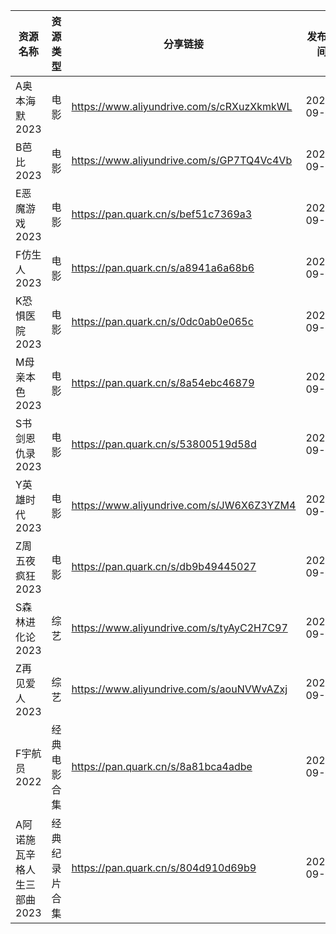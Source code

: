 | 资源名称             | 资源类型    | 分享链接                                      | 发布时间       |
| ---------------- | ------- | ----------------------------------------- | ---------- |
| A奥本海默2023        | 电影      | https://www.aliyundrive.com/s/cRXuzXkmkWL | 2023-09-04 |
| B芭比2023          | 电影      | https://www.aliyundrive.com/s/GP7TQ4Vc4Vb | 2023-09-04 |
| E恶魔游戏2023        | 电影      | https://pan.quark.cn/s/bef51c7369a3       | 2023-09-04 |
| F仿生人2023         | 电影      | https://pan.quark.cn/s/a8941a6a68b6       | 2023-09-04 |
| K恐惧医院2023        | 电影      | https://pan.quark.cn/s/0dc0ab0e065c       | 2023-09-04 |
| M母亲本色2023        | 电影      | https://pan.quark.cn/s/8a54ebc46879       | 2023-09-04 |
| S书剑恩仇录2023       | 电影      | https://pan.quark.cn/s/53800519d58d       | 2023-09-04 |
| Y英雄时代2023        | 电影      | https://www.aliyundrive.com/s/JW6X6Z3YZM4 | 2023-09-04 |
| Z周五夜疯狂2023       | 电影      | https://pan.quark.cn/s/db9b49445027       | 2023-09-04 |
| S森林进化论2023       | 综艺      | https://www.aliyundrive.com/s/tyAyC2H7C97 | 2023-09-04 |
| Z再见爱人2023        | 综艺      | https://www.aliyundrive.com/s/aouNVWvAZxj | 2023-09-04 |
| F宇航员2022         | 经典电影合集  | https://pan.quark.cn/s/8a81bca4adbe       | 2023-09-04 |
| A阿诺施瓦辛格人生三部曲2023 | 经典纪录片合集 | https://pan.quark.cn/s/804d910d69b9       | 2023-09-04 |
